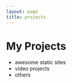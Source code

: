 ```yaml
---
layout: page
title: projects
---
```


# My Projects

* awesome static sites
* video projects
* others
